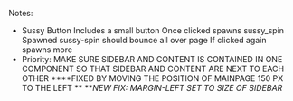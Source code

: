 Notes:
- Sussy Button
    Includes a small button
    Once clicked spawns sussy_spin
    Spawned sussy-spin should bounce all over page 
    If clicked again spawns more
- Priority:
    MAKE SURE SIDEBAR AND CONTENT IS CONTAINED IN ONE COMPONENT
    SO THAT SIDEBAR AND CONTENT ARE NEXT TO EACH OTHER
    ****FIXED BY MOVING THE POSITION OF MAINPAGE 150 PX TO THE LEFT **
    ***NEW FIX: MARGIN-LEFT SET TO SIZE OF SIDEBAR*